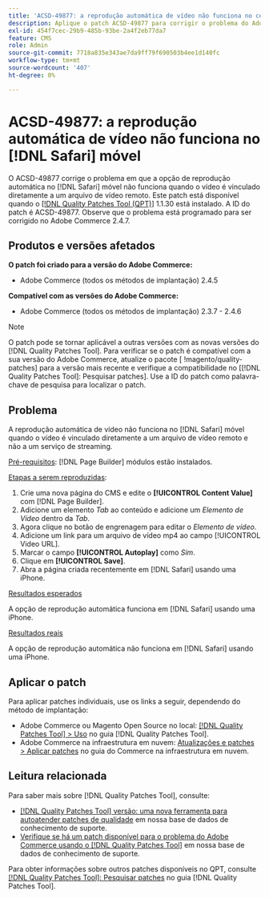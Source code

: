 ```yaml
---
title: 'ACSD-49877: a reprodução automática de vídeo não funciona no celular [!DNL Safari]'
description: Aplique o patch ACSD-49877 para corrigir o problema do Adobe Commerce em que a opção de reprodução automática de vídeo não funciona em dispositivos móveis [!DNL Safari] quando o vídeo estiver vinculado diretamente a um arquivo de vídeo remoto.
exl-id: 454f7cec-29b9-485b-93be-2a4f2eb77da7
feature: CMS
role: Admin
source-git-commit: 7718a835e343ae7da9ff79f690503b4ee1d140fc
workflow-type: tm+mt
source-wordcount: '407'
ht-degree: 0%

---
```


# ACSD-49877: a reprodução automática de vídeo não funciona no [!DNL Safari] móvel

O ACSD-49877 corrige o problema em que a opção de reprodução automática no [!DNL Safari] móvel não funciona quando o vídeo é vinculado diretamente a um arquivo de vídeo remoto. Este patch está disponível quando o [[!DNL Quality Patches Tool (QPT)]](/help/announcements/adobe-commerce-announcements/magento-quality-patches-released-new-tool-to-self-serve-quality-patches.md) 1.1.30 está instalado. A ID do patch é ACSD-49877. Observe que o problema está programado para ser corrigido no Adobe Commerce 2.4.7.

## Produtos e versões afetados

**O patch foi criado para a versão do Adobe Commerce:**

* Adobe Commerce (todos os métodos de implantação) 2.4.5

**Compatível com as versões do Adobe Commerce:**

* Adobe Commerce (todos os métodos de implantação) 2.3.7 - 2.4.6

>[!NOTE]
>
>O patch pode se tornar aplicável a outras versões com as novas versões do [!DNL Quality Patches Tool]. Para verificar se o patch é compatível com a sua versão do Adobe Commerce, atualize o pacote [ !magento/quality-patches] para a versão mais recente e verifique a compatibilidade no [[!DNL Quality Patches Tool]: Pesquisar patches]. Use a ID do patch como palavra-chave de pesquisa para localizar o patch.

## Problema

A reprodução automática de vídeo não funciona no [!DNL Safari] móvel quando o vídeo é vinculado diretamente a um arquivo de vídeo remoto e não a um serviço de streaming.

<u>Pré-requisitos</u>:
[!DNL Page Builder] módulos estão instalados.

<u>Etapas a serem reproduzidas</u>:

1. Crie uma nova página do CMS e edite o **[!UICONTROL Content Value]** com [!DNL Page Builder].
1. Adicione um elemento *Tab* ao conteúdo e adicione um *Elemento de Vídeo* dentro da *Tab*.
1. Agora clique no botão de engrenagem para editar o *Elemento de vídeo*.
1. Adicione um link para um arquivo de vídeo mp4 ao campo [!UICONTROL Video URL].
1. Marcar o campo **[!UICONTROL Autoplay]** como *Sim*.
1. Clique em **[!UICONTROL Save]**.
1. Abra a página criada recentemente em [!DNL Safari] usando uma iPhone.

<u>Resultados esperados</u>

A opção de reprodução automática funciona em [!DNL Safari] usando uma iPhone.

<u>Resultados reais</u>

A opção de reprodução automática não funciona em [!DNL Safari] usando uma iPhone.

## Aplicar o patch

Para aplicar patches individuais, use os links a seguir, dependendo do método de implantação:

* Adobe Commerce ou Magento Open Source no local: [[!DNL Quality Patches Tool] > Uso](https://experienceleague.adobe.com/docs/commerce-operations/tools/quality-patches-tool/usage.html) no guia [!DNL Quality Patches Tool].
* Adobe Commerce na infraestrutura em nuvem: [Atualizações e patches > Aplicar patches](https://experienceleague.adobe.com/docs/commerce-cloud-service/user-guide/develop/upgrade/apply-patches.html) no guia do Commerce na infraestrutura em nuvem.

## Leitura relacionada

Para saber mais sobre [!DNL Quality Patches Tool], consulte:

* [[!DNL Quality Patches Tool] versão: uma nova ferramenta para autoatender patches de qualidade](/help/announcements/adobe-commerce-announcements/magento-quality-patches-released-new-tool-to-self-serve-quality-patches.md) em nossa base de dados de conhecimento de suporte.
* [Verifique se há um patch disponível para o problema do Adobe Commerce usando o [!DNL Quality Patches Tool]](/help/support-tools/patches-available-in-qpt-tool/check-patch-for-magento-issue-with-magento-quality-patches.md) em nossa base de dados de conhecimento de suporte.

Para obter informações sobre outros patches disponíveis no QPT, consulte [[!DNL Quality Patches Tool]: Pesquisar patches](https://experienceleague.adobe.com/tools/commerce-quality-patches/index.html) no guia [!DNL Quality Patches Tool].
